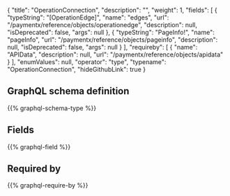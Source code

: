 {
  "title": "OperationConnection",
  "description": "",
  "weight": 1,
  "fields": [
    {
      "typeString": "[OperationEdge]",
      "name": "edges",
      "url": "/paymentx/reference/objects/operationedge",
      "description": null,
      "isDeprecated": false,
      "args": null
    },
    {
      "typeString": "PageInfo!",
      "name": "pageInfo",
      "url": "/paymentx/reference/objects/pageinfo",
      "description": null,
      "isDeprecated": false,
      "args": null
    }
  ],
  "requireby": [
    {
      "name": "APIData",
      "description": null,
      "url": "/paymentx/reference/objects/apidata"
    }
  ],
  "enumValues": null,
  "operator": "type",
  "typename": "OperationConnection",
  "hideGithubLink": true
}
## GraphQL schema definition

{{% graphql-schema-type %}}

## Fields

{{% graphql-field %}}

## Required by

{{% graphql-require-by %}}
